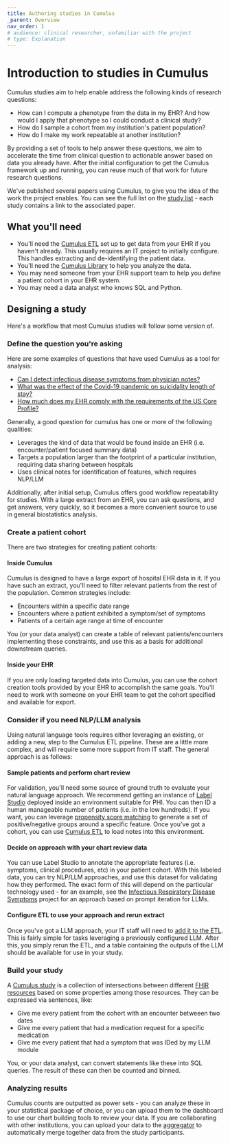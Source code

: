 ```yaml
---
title: Authoring studies in Cumulus
_parent: Overview
nav_order: 1
# audience: clinical researcher, unfamiliar with the project
# type: Explanation
---
```

# Introduction to studies in Cumulus

Cumulus studies aim to help enable address the following kinds of research
questions:

- How can I compute a phenotype from the data in my EHR? And how would I apply
that phenotype so I could conduct a clinical study?
- How do I sample a cohort from my institution's patient population?
- How do I make my work repeatable at another institution?

By providing a set of tools to help answer these questions, we aim to
accelerate the time from clinical question to actionable answer based on data
you already have. After the initial configuration to get the Cumulus framework
up and running, you can reuse much of that work for future research questions.

We've published several papers using Cumulus, to give you the idea of the work
the project enables. You can see the full list on the 
[study list](https://docs.smarthealthit.org/cumulus/library/study-list.html)
\- each study contains a link to the associated paper.

## What you'll need

- You'll need the
[Cumulus ETL](https://docs.smarthealthit.org/cumulus/etl/)
set up to get data from your EHR if you haven't already. This usually requires
an IT project to initially configure. This handles extracting and de-identifying
the patient data.
- You'll need the
[Cumulus Library](https://docs.smarthealthit.org/cumulus/library/)
to help you analyze the data.
- You may need someone from your EHR support team to help you define a
patient cohort in your EHR system.
- You may need a data analyst who knows SQL and Python.

## Designing a study

Here's a workflow that most Cumulus studies will follow some version of.

### Define the question you're asking

Here are some examples of questions that have used Cumulus as a tool for analysis:

- [Can I detect infectious disease symptoms from physician notes?](https://github.com/smart-on-fhir/cumulus-library-covid)
- [What was the effect of the Covid-19 pandemic on suicidality length of stay?](https://github.com/smart-on-fhir/cumulus-library-suicidality-los)
- [How much does my EHR comply with the requirements of the US Core Profile?](https://github.com/smart-on-fhir/cumulus-library-data-metrics/)

Generally, a good question for cumulus has one or more of the following qualities:

- Leverages the kind of data that would be found inside an EHR (i.e. encounter/patient
focused summary data)
- Targets a population larger than the footprint of a particular institution, requiring
data sharing between hospitals
- Uses clinical notes for identification of features, which requires NLP/LLM

Additionally, after initial setup, Cumulus offers good workflow repeatability for
studies. With a large extract from an EHR, you can ask questions, and get answers,
very quickly, so it becomes a more convenient source to use in general biostatistics
analysis.


### Create a patient cohort

There are two strategies for creating patient cohorts:

#### Inside Cumulus

Cumulus is designed to have a large export of hospital EHR data in it. If you
have such an extract, you'll need to filter relevant patients from the rest of
the population. Common strategies include:
- Encounters within a specific date range
- Encounters where a patient exhibited a symptom/set of symptoms
- Patients of a certain age range at time of encounter

You (or your data analyst) can create a table of relevant patients/encounters
implementing these constraints, and use this as a basis for additional downstream
queries.

#### Inside your EHR

If you are only loading targeted data into Cumulus, you can use the cohort creation
tools provided by your EHR to accomplish the same goals. You'll need to work with someone
on your EHR team to get the cohort specified and available for export.

### Consider if you need NLP/LLM analysis

Using natural language tools requires either leveraging an existing, or adding a new,
step to the Cumulus ETL pipeline. These are a little more complex, and will require some
more support from IT staff. The general approach is as follows:

#### Sample patients and perform chart review

For validation, you'll need some source of ground truth to evaluate your natural
language approach. We recommend getting an instance of 
[Label Studio](https://labelstud.io/)
deployed inside an environment suitable for PHI. You can then ID a human manageable
number of patients (i.e. in the low hundreds). If you want, you can leverage
[propensity score matching](https://docs.smarthealthit.org/cumulus/library/statistics/propensity-score-matching.html)
to generate a set of positive/negative groups around a specific feature.
Once you've got a cohort, you can use
[Cumulus ETL](https://docs.smarthealthit.org/cumulus/etl/chart-review.html)
to load notes into this environment. 

#### Decide on approach with your chart review data

You can use Label Studio to annotate the appropriate features (i.e. symptoms, 
clinical procedures, etc) in your patient cohort. With this labeled data, you
can try NLP/LLM approaches, and use this dataset for validating how they
performed. The exact form of this will depend on the particular technology used - 
for an example, see the 
[Infectious Respiratory Disease Symptoms](https://github.com/smart-on-fhir/infectious-symptoms-llm-study)
project for an approach based on prompt iteration for LLMs.

#### Configure ETL to use your approach and rerun extract

Once you've got a LLM approach, your IT staff will need to 
[add it to the ETL](https://docs.smarthealthit.org/cumulus/etl/nlp.html).
This is fairly simple for tasks leveraging a previously configured LLM.
After this, you simply rerun the ETL, and a table containing the outputs
of the LLM should be available for use in your study.

### Build your study

A 
[Cumulus study](https://docs.smarthealthit.org/cumulus/library/creating-studies.html)
is a collection of intersections between different 
[FHIR resources](https://docs.smarthealthit.org/cumulus/resources.html)
based on some properties among those resources. They can be expressed
via sentences, like:
- Give me every patient from the cohort with an encounter betweeen two dates
- Give me every patient that had a medication request for a specific medication
- Give me every patient that had a symptom that was IDed by my LLM module

You, or your data analyst, can convert statements like these into SQL queries.
The result of these can then be counted and binned.

### Analyzing results

Cumulus counts are outputted as power sets - you can analyze these in your
statistical package of choice, or you can upload them to the
dashboard
to use our chart building tools to review your data. If you are collaborating
with other institutions, you can upload your data to the
[aggregator](https://docs.smarthealthit.org/cumulus/aggregator/integration.html)
to automatically merge together data from the study participants.
